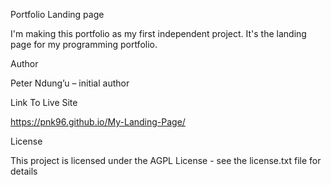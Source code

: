 Portfolio Landing page

I'm making this portfolio as my first independent project. It's the landing page for my programming portfolio.

Author

Peter Ndung’u – initial author

Link To Live Site

https://pnk96.github.io/My-Landing-Page/

License 

This project is licensed under the AGPL License - see the license.txt file for details